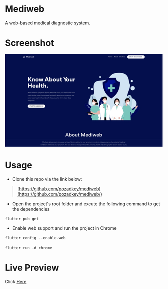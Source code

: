 # Mediweb

A web-based medical diagnostic system.

# Screenshot

![Screenshot](https://github.com/pozadkey/mediweb/blob/master/screenshots/mediweb.PNG)

# Usage

- Clone this repo via the link below:

> [https://github.com/pozadkey/mediweb](https://github.com/pozadkey/mediweb/)


- Open the project's root folder and excute the following command to get the dependencies

```
flutter pub get
```

- Enable web support and run the project in Chrome

```
flutter config --enable-web

flutter run -d chrome
```

# Live Preview

Click [Here](https://http://medi-web.netlify.app)
